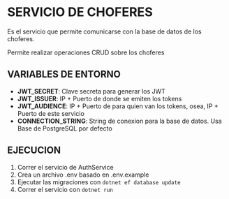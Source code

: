 # SERVICIO DE CHOFERES

Es el servicio que permite comunicarse con la base de datos de los choferes.

Permite realizar operaciones CRUD sobre los choferes

## VARIABLES DE ENTORNO

- **JWT_SECRET**: Clave secreta para generar los JWT
- **JWT_ISSUER**: IP + Puerto de donde se emiten los tokens
- **JWT_AUDIENCE**: IP + Puerto de para quien van los tokens, osea, IP + Puerto de este servicio
- **CONNECTION_STRING**: String de conexion para la base de datos. Usa Base de PostgreSQL por defecto

## EJECUCION

1. Correr el servicio de AuthService
1. Crea un archivo .env basado en .env.example
1. Ejecutar las migraciones con `dotnet ef database update`
1. Correr el servicio con `dotnet run`